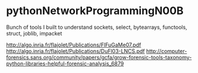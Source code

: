 pythonNetworkProgrammingN00B
============================

Bunch of tools I built to understand sockets, select, bytearrays, functools, struct, joblib, impacket

http://algo.inria.fr/flajolet/Publications/FlFuGaMe07.pdf
http://algo.inria.fr/flajolet/Publications/DuFl03-LNCS.pdf
http://computer-forensics.sans.org/community/papers/gcfa/grow-forensic-tools-taxonomy-python-libraries-helpful-forensic-analysis_6879
